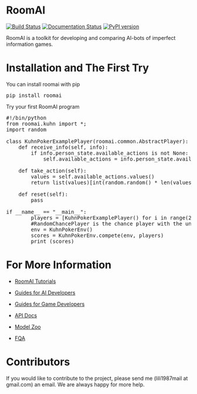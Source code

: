 # RoomAI

[![Build Status](https://travis-ci.org/roomai/RoomAI.svg?branch=master)](https://travis-ci.org/roomai/RoomAI.svg?branch=master)
[![Documentation Status](https://readthedocs.org/projects/roomai/badge/?version=latest)](http://roomai.readthedocs.io/en/latest/?badge=latest)
[![PyPI version](https://badge.fury.io/py/roomai.svg)](https://pypi.python.org/pypi/roomai)



RoomAI is a toolkit for developing and comparing AI-bots of imperfect information games.



# Installation and The First Try

You can install roomai with pip

<pre>
pip install roomai
</pre>

Try your first RoomAI program


<pre>
#!/bin/python
from roomai.kuhn import *;
import random

class KuhnPokerExamplePlayer(roomai.common.AbstractPlayer):
    def receive_info(self, info):
        if info.person_state.available_actions is not None:
            self.available_actions = info.person_state.available_actions
            
    def take_action(self):
        values = self.available_actions.values()
        return list(values)[int(random.random() * len(values))]
        
    def reset(self):
        pass

if __name__ == "__main__":
        players = [KuhnPokerExamplePlayer() for i in range(2)] + [roomai.common.RandomPlayerChance()]
        #RandomChancePlayer is the chance player with the uniform distribution over every output
        env = KuhnPokerEnv()
        scores = KuhnPokerEnv.compete(env, players)
        print (scores)
</pre>



# For More Information

 - [RoomAI Tutorials](docs/document/tutorials.md)
 
 - [Guides for AI Developers](docs/document/guides_ai.md)
 
 - [Guides for Game Developers](docs/document/guides_game.md)
 
 - [API Docs](http://roomai.readthedocs.io/en/latest/?badge=latest)
 
 - [Model Zoo](docs/document/model_zoo.md)
 
 - [FQA](docs/document/fqa.md)
 


# Contributors

If you would like to contribute to the project, please send me (lili1987mail at gmail.com) an email. We are always happy for more help.
